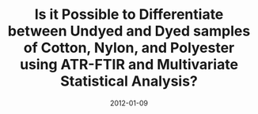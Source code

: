 ---
title: "Is it Possible to Differentiate between Undyed and Dyed samples of Cotton, Nylon, and Polyester using ATR-FTIR and Multivariate Statistical Analysis?"
collection: talks
type: "Oral presentation"
permalink: /talks/2012-01-09-IHS
venue: "Guest Lecture at Irmo High School"
date: 2012-01-09
location: "Irmo, SC, USA"
---